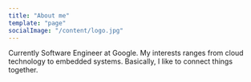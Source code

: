 ```yaml
---
title: "About me"
template: "page"
socialImage: "/content/logo.jpg"
---
```


Currently Software Engineer at Google. My interests ranges from cloud technology to embedded systems. Basically, I like to connect things together.
